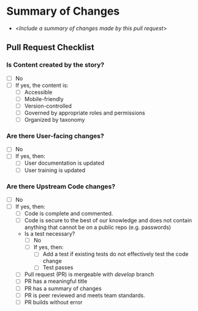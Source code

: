 # Summary of Changes
- <*Include a summary of changes made by this pull request*>

## Pull Request Checklist

### Is Content created by the story?
- [ ] No
- [ ] If yes, the content is:
   - [ ] Accessible
   - [ ] Mobile-friendly
   - [ ] Version-controlled
   - [ ] Governed by appropriate roles and permissions
   - [ ] Organized by taxonomy

### Are there User-facing changes?
- [ ] No
- [ ] If yes, then:
   - [ ] User documentation is updated
   - [ ] User training is updated

### Are there Upstream Code changes?
- [ ] No
- [ ] If yes, then:
   - [ ] Code is complete and commented.
   - [ ] Code is secure to the best of our knowledge and does not contain anything that cannot be on a public repo (e.g. passwords)
   - Is a test necessary?
      - [ ] No
      - [ ] If yes, then:
         - [ ] Add a test if existing tests do not effectively test the code change
         - [ ] Test passes
   - [ ] Pull request (PR) is mergeable with *develop* branch
   - [ ] PR has a meaningful title
   - [ ] PR has a summary of changes
   - [ ] PR is peer reviewed and meets team standards.
   - [ ] PR builds without error